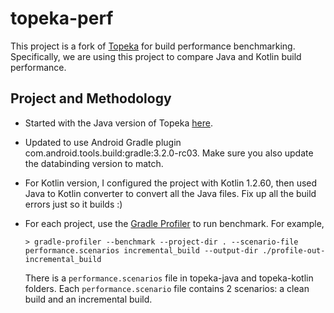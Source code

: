 # topeka-perf
This project is a fork of [Topeka](https://github.com/googlesamples/android-topeka) for build performance benchmarking. Specifically, we are using this project to compare Java and Kotlin build performance.


## Project and Methodology
* Started with the Java version of Topeka [here](https://github.com/googlesamples/android-topeka/tree/java).
* Updated to use Android Gradle plugin com.android.tools.build:gradle:3.2.0-rc03. Make sure you also update the databinding version to match.
* For Kotlin version, I configured the project with Kotlin 1.2.60, then used Java to Kotlin converter to convert all the Java files. Fix up all the build errors just so it builds :)
* For each project, use the [Gradle Profiler](https://github.com/gradle/gradle-profiler) to run benchmark.
  For example,
  
    ```> gradle-profiler --benchmark --project-dir . --scenario-file performance.scenarios incremental_build --output-dir ./profile-out-incremental_build```
    
    There is a ```performance.scenarios``` file in topeka-java and topeka-kotlin folders. Each ```performance.scenario``` file contains 2 scenarios: a clean build and an incremental build.

